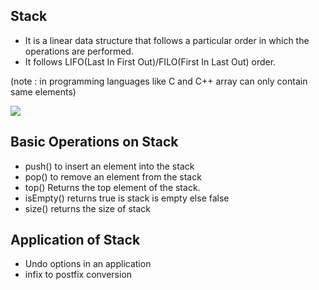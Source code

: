 Stack
--------------------------------------------------------------------------------
- It is a linear data structure that follows a particular order in which the operations are performed.
- It follows LIFO(Last In First Out)/FILO(First In Last Out) order.

(note : in programming languages like C and C++ array can only contain same elements)

<img src="https://cdn.programiz.com/sites/tutorial2program/files/stack.png">


Basic Operations on Stack
--------------------------------------------------------------------------------
- push() to insert an element into the stack
- pop() to remove an element from the stack
- top() Returns the top element of the stack.
- isEmpty() returns true is stack is empty else false
- size() returns the size of stack

Application of Stack
--------------------------------------------------------------------------------
- Undo options in an application
- infix to postfix conversion